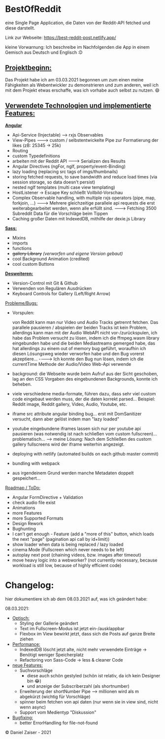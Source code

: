 # BestOfReddit
eine Single Page Application, die Daten von der Reddit-API fetched und diese darstellt.

Link zur Webseite: https://best-reddit-post.netlify.app/

kleine Vorwarnung: Ich beschreibe im Nachfolgenden die App in einem Gemisch aus Deutsch und Englisch :D

## <u>Projektbeginn:</u>

Das Projekt habe ich am 03.03.2021 begonnen um zum einen meine Fähigkeiten als Webentwickler zu demonstrieren und zum anderen, weil ich mit dem Projekt etwas erschaffe, was ich vorhabe auch selbst zu nutzen. 😄

## <u>Verwendete Technologien und implementierte Features:</u>

<u>**Angular**</u>
  - Api-Service (Injectable) --> rxjs Observables
  - View-Pipes ---> custom / selbstentwickelte Pipe zur Formatierung der likes (zB: 25345 -> 25k)
  - Routing
  - custom Typedefinitions
  - arbeiten mit der Reddit API ---> Serializen des Results
  - Angular Directives (ngFor, ngIf, property/event-Binding)
  - lazy loading (replacing src tags of imgs/thumbnails)
  - storing fetched requests, to save bandwidth and reduce load times (via session storage, so data doesn't persist)
  - nested ngIf templates (multi case view templating)
  - HostListener -> Escape Key schließt Vollbild-Vorschau
  - Complex Observable handling, with multiple rxjs operators (pipe, map, forkjoin, ...)
    ---> Mehrere gleichzeitige parallele api requests die erst weiterabgearbeitet werden, wenn alle erfüllt sind.
    ---> Fetching 3500 Subreddit Data für die Vorschläge beim Tippen
  - Caching großer Daten mit IndexedDB, mithilfe der dexie.js Library

<u>**Sass:**</u>
  - Mixins
  - imports
  - functions
  - ~~gallery Library~~ <em>(verworfen und eigene Version gebaut)</em>
  - cool Background Animation (credited)
  - cool custom Buttons

<u>**Desweiteren:**</u>
  - Version-Control mit Git & Github
  - Verwenden von Regulären Ausdrücken
  - Keyboard Controls for Gallery (Left/Right Arrow)

<u>Probleme/Bugs:</u>
 - Vorspulen:
 
    von Reddit kann man nur Video und Audio Tracks getrennt fetchen.
    Das parallele pausieren / abspielen der beiden Tracks ist kein Problem, allerdings
    kann man mit der Audio WebAPI nicht vor-/zurückspulen, ich habe das Problem versucht zu lösen, indem ich die ffmpeg.wasm library eingebunden habe und die beiden Mediastreams gemerged habe, das hat allerdings zu einem out of memory bug geführt, woraufhin ich diesen Lösungsweg wieder verworfen habe und den Bug vorerst akzeptiere...
    ----> Ich konnte den Bug nun lösen, indem ich die currentTime Methode der Audio/Video Web-Api verwende
 - background:
   die Webseite wurde beim Aufruf aus der Sicht geschoben, lag an den CSS Vorgaben des eingebundenen
   Backgrounds, konnte ich beheben.

 - viele verschiedene media-formate, führen dazu, dass sehr viel custom code eingebaut werden muss, der die daten korrekt parsed...
   Beispiel: Reddit image, Reddit gallery, Video, Audio, Youtube, etc.
 - iframe src attribute angular binding bug... erst mit DomSanitizer versucht, dann aber gelöst indem man "lazy loaded"
 - youtube eingebundene iframes lassen sich nur per youtube api pausieren (was notwendig ist nach schließen vom custom fullscreen)... problematisch...
   --> meine Lösung: Nach dem Schließen des custom gallery fullscreens wird der iframe weiterhin angezeigt.
 - deploying with netlify (automated builds on each github master commit)
 - bundling with webpack
 - aus irgendeinem Grund werden manche Metadaten doppelt gespeichert...

<u>Roadmap / ToDo:</u>
 - Angular FormDirective + Validation
 - check audio file exist
 - Animations
 - more Features
 - more Supported Formats
 - Design Rework
 - Bughunting
 - I can't get enough - Feature (add a "more of this" button, which loads the next "page" (pagination api call by id+limit))
 - show loader when data is being replaced / lazy loaded
 - cinema Mode (Fullscreen which never needs to be left)
 - autoplay next post (chaining videos, bzw. images after timeout)
 - move heavy logic into a webworker? (not currently necessary, because workload is still low, because of highly efficient code)

# Changelog:

hier dokumentiere ich ab dem 08.03.2021 auf, was ich geändert habe:

08.03.2021:

- <u>Optisch:</u>
  - Styling der Gallerie geändert
  - Text im Fullscreen-Modus ist jetzt ein-/ausklappbar
  - Flexbox im View bewirkt jetzt, dass sich die Posts auf ganze Breite ziehen
- <u>Performance:</u>
  - IndexedDB löscht jetzt alte, nicht mehr verwendete Einträge -> Benötigt weniger Speicherplatz
  - Refactoring von Sass-Code -> less & cleaner Code
- <u>neue Features:</u>
  - Suchvorschläge
    - diese auch schön gestyled (schön ist relativ, da ich kein Designer bin 😂)
    - und anzeige der Subscriberzahl (als shortnumber)
  - Erweiterung der shortNumber Pipe --> millionen wird als m abgekürzt (wichtig für Vorschläge)
  - spinner beim fetchen von api daten (nur wenn sie in view sind, nicht wenn async)
  - Support vom Medientyp "Diskussion"
- <u>Bugfixing:</u>
  - better ErrorHandling for file-not-found



© Daniel Zaiser - 2021




